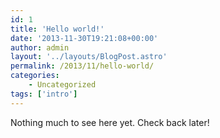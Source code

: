 ```yaml
---
id: 1
title: 'Hello world!'
date: '2013-11-30T19:21:08+00:00'
author: admin
layout: '../layouts/BlogPost.astro'
permalink: /2013/11/hello-world/
categories:
    - Uncategorized
tags: ['intro']
---
```


Nothing much to see here yet. Check back later!
